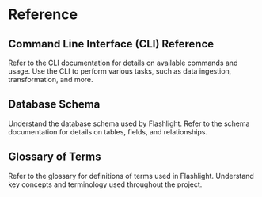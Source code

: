 # Reference

## Command Line Interface (CLI) Reference
Refer to the CLI documentation for details on available commands and usage. Use the CLI to perform various tasks, such as data ingestion, transformation, and more.

## Database Schema
Understand the database schema used by Flashlight. Refer to the schema documentation for details on tables, fields, and relationships.

## Glossary of Terms
Refer to the glossary for definitions of terms used in Flashlight. Understand key concepts and terminology used throughout the project.
